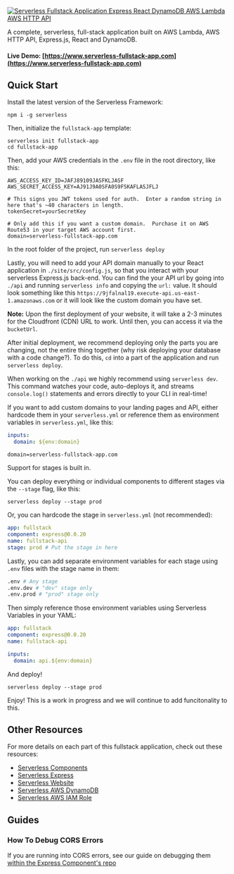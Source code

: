 [![Serverless Fullstack Application Express React DynamoDB AWS Lambda AWS HTTP API](https://s3.amazonaws.com/assets.github.serverless/components/readme-serverless-framework-fullstack-application.png
)](https://www.serverless-fullstack-app.com)

A complete, serverless, full-stack application built on AWS Lambda, AWS HTTP API, Express.js, React and DynamoDB.

#### Live Demo: [https://www.serverless-fullstack-app.com](https://www.serverless-fullstack-app.com)

## Quick Start

Install the latest version of the Serverless Framework:


```
npm i -g serverless
```

Then, initialize the `fullstack-app` template:

```
serverless init fullstack-app
cd fullstack-app
```

Then, add your AWS credentials in the `.env` file in the root directory, like this:

```text
AWS_ACCESS_KEY_ID=JAFJ89109JASFKLJASF
AWS_SECRET_ACCESS_KEY=AJ91J9A0SFA0S9FSKAFLASJFLJ

# This signs you JWT tokens used for auth.  Enter a random string in here that's ~40 characters in length.
tokenSecret=yourSecretKey

# Only add this if you want a custom domain.  Purchase it on AWS Route53 in your target AWS account first.
domain=serverless-fullstack-app.com
```

In the root folder of the project, run `serverless deploy`

Lastly, you will need to add your API domain manually to your React application in `./site/src/config.js`, so that you interact with your serverless Express.js back-end.  You can find the your API url by going into `./api` and running `serverless info` and copying the `url:` value.  It should look something like this `https://9jfalnal19.execute-api.us-east-1.amazonaws.com` or it will look like the custom domain you have set.

**Note:**  Upon the first deployment of your website, it will take a 2-3 minutes for the Cloudfront (CDN) URL to work.  Until then, you can access it via the `bucketUrl`.

After initial deployment, we recommend deploying only the parts you are changing, not the entire thing together (why risk deploying your database with a code change?).  To do this, `cd` into a part of the application and run `serverless deploy`.

When working on the `./api` we highly recommend using `serverless dev`.  This command watches your code, auto-deploys it, and streams `console.log()` statements and errors directly to your CLI in real-time!

If you want to add custom domains to your landing pages and API, either hardcode them in your `serverless.yml` or reference them as environment variables in `serverless.yml`, like this:

```yaml
inputs:
  domain: ${env:domain}
```

```text
domain=serverless-fullstack-app.com
```

Support for stages is built in. 

You can deploy everything or individual components to different stages via the `--stage` flag, like this:
 
`serverless deploy --stage prod`

Or, you can hardcode the stage in `serverless.yml` (not recommended):

```yaml
app: fullstack
component: express@0.0.20
name: fullstack-api
stage: prod # Put the stage in here
```

Lastly, you can add separate environment variables for each stage using `.env` files with the stage name in them:

```bash
.env # Any stage
.env.dev # "dev" stage only
.env.prod # "prod" stage only
```

Then simply reference those environment variables using Serverless Variables in your YAML:

```yaml
app: fullstack
component: express@0.0.20
name: fullstack-api

inputs:
  domain: api.${env:domain}
```

And deploy!

`serverless deploy --stage prod`

Enjoy!  This is a work in progress and we will continue to add funcitonality to this.

## Other Resources

For more details on each part of this fullstack application, check out these resources:

* [Serverless Components](https://github.com/serverless/components)
* [Serverless Express](https://github.com/serverless-components/express)
* [Serverless Website](https://github.com/serverless-components/website)
* [Serverless AWS DynamoDB](https://github.com/serverless-components/aws-dynamodb)
* [Serverless AWS IAM Role](https://github.com/serverless-components/aws-iam-role)

## Guides

### How To Debug CORS Errors

If you are running into CORS errors, see our guide on debugging them [within the Express Component's repo](https://github.com/serverless-components/express/blob/master/README.md#how-to-debug-cors-errors)
